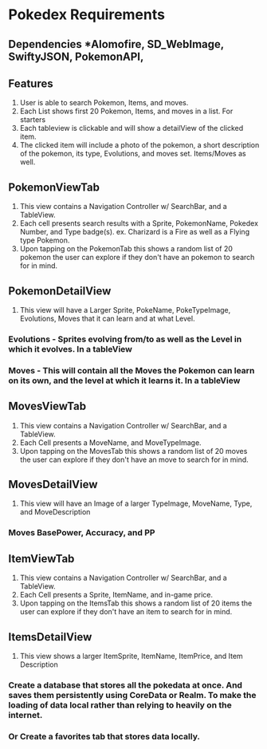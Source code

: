# Pokedex Requirements

## Dependencies *Alomofire, SD_WebImage, SwiftyJSON, PokemonAPI, 

## Features

1. User is able to search Pokemon, Items, and moves.
2. Each List shows first 20 Pokemon, Items, and moves in a list. For starters
3. Each tableview is clickable and will show a detailView of the clicked item.
4. The clicked item will include a photo of the pokemon, a short description of the pokemon, its type, Evolutions, 
    and moves set. Items/Moves as well.

## PokemonViewTab

1. This view contains a Navigation Controller  w/ SearchBar, and a TableView.
2. Each cell presents search results with a Sprite, PokemonName, Pokedex Number, and Type badge(s).
    ex. Charizard is a Fire as well as a Flying type Pokemon.
3. Upon tapping on the PokemonTab this shows a random list of 20 pokemon the user can explore if they don't have
    an pokemon to search for in mind.
    
## PokemonDetailView

1. This view will have a Larger Sprite, PokeName, PokeTypeImage, Evolutions, Moves that it can learn and at what Level.

### Evolutions - Sprites evolving from/to as well as the Level in which it evolves. In a tableView

### Moves - This will contain all the Moves the Pokemon can learn on its own, and the level at which it learns it. In a tableView


## MovesViewTab

1. This view contains a Navigation Controller w/ SearchBar, and a TableView.
2. Each Cell presents a MoveName, and MoveTypeImage.
3. Upon tapping on the MovesTab this shows a random list of 20 moves the user can explore if they don't have
    an move to search for in mind.
    
## MovesDetailView

1. This view will have an Image of a larger TypeImage, MoveName, Type, and MoveDescription

### Moves BasePower, Accuracy, and PP

## ItemViewTab

1. This view contains a Navigation Controller w/ SearchBar, and a TableView.
2. Each Cell presents a Sprite, ItemName, and in-game price.
3. Upon tapping on the ItemsTab this shows a random list of 20 items the user can explore if they don't have an item to search for in mind.


## ItemsDetailView

1. This view shows a larger ItemSprite, ItemName, ItemPrice, and Item Description



### Create a database that stores all the pokedata at once. And saves them persistently using CoreData or Realm. To make the loading of data local rather than relying to heavily on the internet. 


### Or Create a favorites tab that stores data locally.
